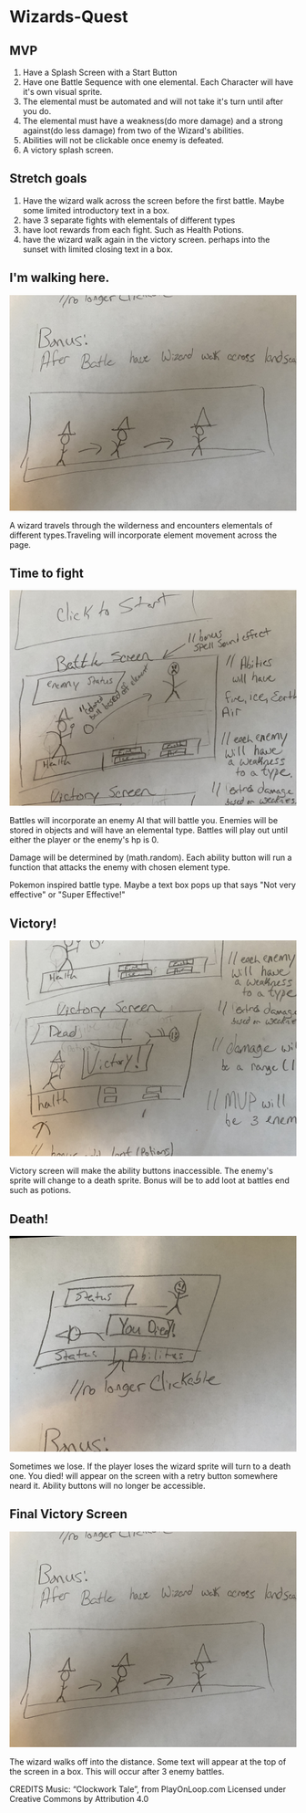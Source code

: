 # Wizards-Quest


## MVP
1. Have a Splash Screen with a Start Button
2. Have one Battle Sequence with one elemental. Each Character will have it's own visual sprite. 
3. The elemental must be automated and will not take it's turn until after you do. 
4. The elemental must have a weakness(do more damage) and a strong against(do less damage) from two of the Wizard's abilities.
5. Abilities will not be clickable once enemy is defeated. 
6. A victory splash screen.

## Stretch goals
1. Have the wizard walk across the screen before the first battle. Maybe some limited introductory text in a box. 
2. have 3 separate fights with elementals of different types
3. have loot rewards from each fight. Such as Health Potions.
4. have the wizard walk again in the victory screen. perhaps into the sunset with limited closing text in a box. 









## I'm walking here. 
   ![Wizard Walking](/img/projectimages/IMG_0337.jpg)



A wizard travels through the wilderness and encounters elementals of different types.Traveling will incorporate element movement across the page. 

## Time to fight
![enemy battle](/img/projectimages/IMG_0334.jpg)

Battles will incorporate an enemy AI that will battle you. Enemies will be stored in objects and will have an elemental type. Battles will play out until either the player or the enemy's hp is 0. 

Damage will be determined by (math.random). Each ability button will run a function that attacks the enemy with chosen element type.

Pokemon inspired battle type. Maybe a text box pops up that says "Not very effective" or "Super Effective!"

## Victory!
![You win!](/img/projectimages/IMG_0335.jpg)

Victory screen will make the ability buttons inaccessible. The enemy's sprite will change to a death sprite. Bonus will be to add loot at battles end such as potions.

## Death!
![You win!](/img/projectimages/IMG_0336.jpg)

Sometimes we lose. If the player loses the wizard sprite will turn to a death one. You died! will appear on the screen with a retry button somewhere neard it. Ability buttons will no longer be accessible. 

## Final Victory Screen
   ![Wizard Walking](/img/projectimages/IMG_0337.jpg)

   The wizard walks off into the distance. Some text will appear at the top of the screen in a box. This will occur after 3 enemy battles. 



CREDITS
Music: “Clockwork Tale”, from PlayOnLoop.com
Licensed under Creative Commons by Attribution 4.0